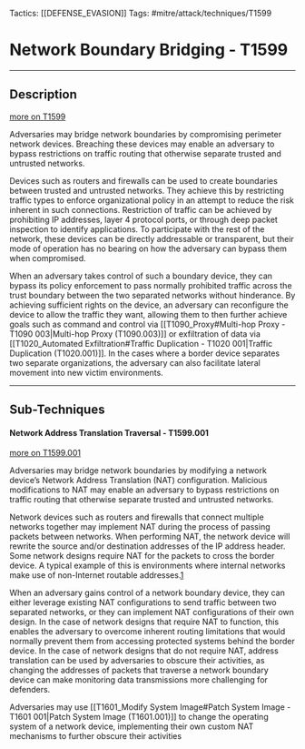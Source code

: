 Tactics: [[DEFENSE_EVASION]]
Tags: #mitre/attack/techniques/T1599  

# Network Boundary Bridging - T1599
---
## Description
[more on T1599](https://attack.mitre.org/techniques/T1599)

Adversaries may bridge network boundaries by compromising perimeter network devices. Breaching these devices may enable an adversary to bypass restrictions on traffic routing that otherwise separate trusted and untrusted networks.

Devices such as routers and firewalls can be used to create boundaries between trusted and untrusted networks. They achieve this by restricting traffic types to enforce organizational policy in an attempt to reduce the risk inherent in such connections. Restriction of traffic can be achieved by prohibiting IP addresses, layer 4 protocol ports, or through deep packet inspection to identify applications. To participate with the rest of the network, these devices can be directly addressable or transparent, but their mode of operation has no bearing on how the adversary can bypass them when compromised.

When an adversary takes control of such a boundary device, they can bypass its policy enforcement to pass normally prohibited traffic across the trust boundary between the two separated networks without hinderance. By achieving sufficient rights on the device, an adversary can reconfigure the device to allow the traffic they want, allowing them to then further achieve goals such as command and control via [[T1090_Proxy#Multi-hop Proxy - T1090 003|Multi-hop Proxy (T1090.003)]] or exfiltration of data via [[T1020_Automated Exfiltration#Traffic Duplication - T1020 001|Traffic Duplication (T1020.001)]]. In the cases where a border device separates two separate organizations, the adversary can also facilitate lateral movement into new victim environments.

---
## Sub-Techniques

#### Network Address Translation Traversal - T1599.001
[more on T1599.001](https://attack.mitre.org/techniques/T1599/001)

Adversaries may bridge network boundaries by modifying a network device’s Network Address Translation (NAT) configuration. Malicious modifications to NAT may enable an adversary to bypass restrictions on traffic routing that otherwise separate trusted and untrusted networks.

Network devices such as routers and firewalls that connect multiple networks together may implement NAT during the process of passing packets between networks. When performing NAT, the network device will rewrite the source and/or destination addresses of the IP address header. Some network designs require NAT for the packets to cross the border device. A typical example of this is environments where internal networks make use of non-Internet routable addresses.[1](https://tools.ietf.org/html/rfc1918)

When an adversary gains control of a network boundary device, they can either leverage existing NAT configurations to send traffic between two separated networks, or they can implement NAT configurations of their own design. In the case of network designs that require NAT to function, this enables the adversary to overcome inherent routing limitations that would normally prevent them from accessing protected systems behind the border device. In the case of network designs that do not require NAT, address translation can be used by adversaries to obscure their activities, as changing the addresses of packets that traverse a network boundary device can make monitoring data transmissions more challenging for defenders.

Adversaries may use [[T1601_Modify System Image#Patch System Image - T1601 001|Patch System Image (T1601.001)]] to change the operating system of a network device, implementing their own custom NAT mechanisms to further obscure their activities




